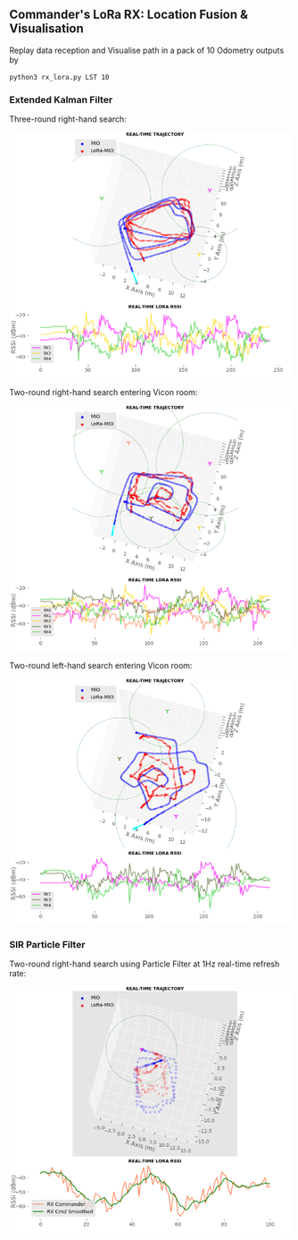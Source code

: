## Commander's LoRa RX: Location Fusion & Visualisation

Replay data reception and Visualise path in a pack of 10 Odometry outputs by

```
python3 rx_lora.py LST 10
```

### Extended Kalman Filter

Three-round right-hand search:

![left2_fine](https://github.com/zdai257/LoRaRX/blob/main/Trajectory/demo0324Left3.png)

Two-round right-hand search entering Vicon room:

![left3_fine](https://github.com/zdai257/LoRaRX/blob/main/Trajectory/demo0324LeftVicon2.png)

Two-round left-hand search entering Vicon room:

![left3_fine](https://github.com/zdai257/LoRaRX/blob/main/Trajectory/demo0324RightVicon2.png)

### SIR Particle Filter

Two-round right-hand search using Particle Filter at 1Hz real-time refresh rate:

![pf_left2](https://github.com/zdai257/LoRaRX/blob/main/Trajectory/demo0.png)
